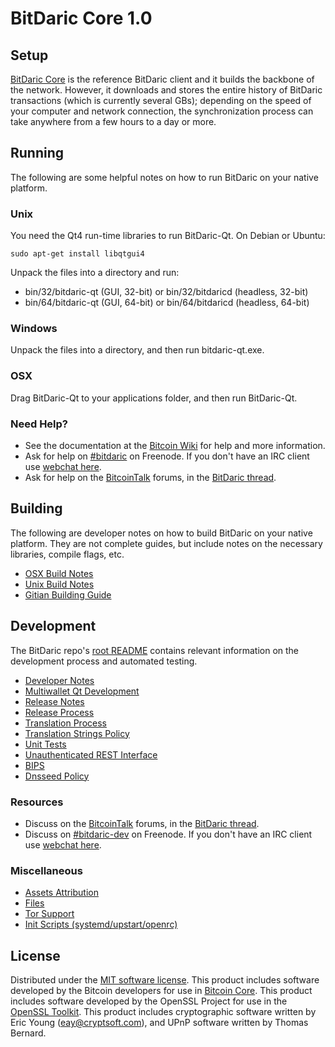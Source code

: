 BitDaric Core 1.0
==================

Setup
---------------------
[BitDaric Core](http://bitdaric.com/) is the reference BitDaric client and it builds the backbone of the network. However, it downloads and stores the entire history of BitDaric transactions (which is currently several GBs); depending on the speed of your computer and network connection, the synchronization process can take anywhere from a few hours to a day or more.

Running
---------------------
The following are some helpful notes on how to run BitDaric on your native platform.

### Unix

You need the Qt4 run-time libraries to run BitDaric-Qt. On Debian or Ubuntu:

	sudo apt-get install libqtgui4

Unpack the files into a directory and run:

- bin/32/bitdaric-qt (GUI, 32-bit) or bin/32/bitdaricd (headless, 32-bit)
- bin/64/bitdaric-qt (GUI, 64-bit) or bin/64/bitdaricd (headless, 64-bit)



### Windows

Unpack the files into a directory, and then run bitdaric-qt.exe.

### OSX

Drag BitDaric-Qt to your applications folder, and then run BitDaric-Qt.

### Need Help?

* See the documentation at the [Bitcoin Wiki](https://en.bitcoin.it/wiki/Main_Page)
for help and more information.
* Ask for help on [#bitdaric](http://webchat.freenode.net?channels=bitdaric) on Freenode. If you don't have an IRC client use [webchat here](http://webchat.freenode.net?channels=bitdaric).
* Ask for help on the [BitcoinTalk](https://bitcointalk.org/) forums, in the [BitDaric thread](https://bitcointalk.org/index.php?topic=361813.0).

Building
---------------------
The following are developer notes on how to build BitDaric on your native platform. They are not complete guides, but include notes on the necessary libraries, compile flags, etc.

- [OSX Build Notes](build-osx.md)
- [Unix Build Notes](build-unix.md)
- [Gitian Building Guide](gitian-building.md)

Development
---------------------
The BitDaric repo's [root README](https://github.com/bitdaric/bitdaric/blob/master/README.md) contains relevant information on the development process and automated testing.

- [Developer Notes](developer-notes.md)
- [Multiwallet Qt Development](multiwallet-qt.md)
- [Release Notes](release-notes.md)
- [Release Process](release-process.md)
- [Translation Process](translation_process.md)
- [Translation Strings Policy](translation_strings_policy.md)
- [Unit Tests](unit-tests.md)
- [Unauthenticated REST Interface](REST-interface.md)
- [BIPS](bips.md)
- [Dnsseed Policy](dnsseed-policy.md)

### Resources
* Discuss on the [BitcoinTalk](https://bitcointalk.org/) forums, in the [BitDaric thread](https://bitcointalk.org/index.php?topic=361813.0).
* Discuss on [#bitdaric-dev](http://webchat.freenode.net/?channels=bitdaric-dev) on Freenode. If you don't have an IRC client use [webchat here](http://webchat.freenode.net/?channels=bitdaric-dev).

### Miscellaneous
- [Assets Attribution](assets-attribution.md)
- [Files](files.md)
- [Tor Support](tor.md)
- [Init Scripts (systemd/upstart/openrc)](init.md)

License
---------------------
Distributed under the [MIT software license](http://www.opensource.org/licenses/mit-license.php).
This product includes software developed by the Bitcoin developers for use in [Bitcoin Core](https://www.bitcoin.org/). 
This product includes software developed by the OpenSSL Project for use in the [OpenSSL Toolkit](https://www.openssl.org/). This product includes
cryptographic software written by Eric Young ([eay@cryptsoft.com](mailto:eay@cryptsoft.com)), and UPnP software written by Thomas Bernard.
